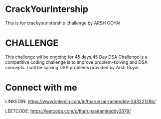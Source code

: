 # CrackYourIntership
This  is for crackyourintership challenge by ARSH GOYAl
# CHALLENGE
This challenge wii be ongoing for 45 days,45 Day DSA Challenge is a competitive coding challenge is to improve problem-solving and  DSA concepts.
 I will be solving  DSA problems provided by Arsh Goyal.
# Connect with me
LINKEDIN: https://www.linkedin.com/in/tharunsai-ramireddy-34322128b/

 LEETCODE: https://leetcode.com/u/tharunsairamireddy3579/
